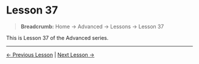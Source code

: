 # Lesson 37

> **Breadcrumb:** Home → Advanced → Lessons → Lesson 37

This is Lesson 37 of the Advanced series.

---

[← Previous Lesson](lesson_36.md) | [Next Lesson →](lesson_38.md)
